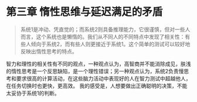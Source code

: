 # 第三章 惰性思维与延迟满足的矛盾
> 系统1是冲动、凭直觉的；而系统2则具备推理能力，它很谨慎，但对一些人而言，这个系统也是懒惰的。我们从不同人的不同特点中发现了相关性：有些人倾向于系统2，而有些人则更接近于系统1。这个简单的测试可以较好地反映出惰性思考的特点。  

智力和理性的相关性有不同的观点，一种观点认为，高智商并不能消除成见，肤浅的惰性思考是一个反思缺陷，是一个理性错误；另一种观点认为，系统2负责慢思考和要求很高的计算活动，在这些脑力活动中表现好的人在智力测试中超越他人，在任务切换时也更快，更高效。
我的感受是，人想要做出正确聪明的决策，不能太妥协于系统1的判断。